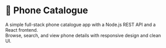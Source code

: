 # 📱 Phone Catalogue

A simple full-stack phone catalogue app with a Node.js REST API and a React frontend.  
Browse, search, and view phone details with responsive design and clean UI.